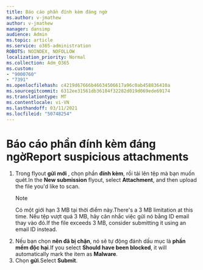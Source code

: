 ```yaml
---
title: Báo cáo phần đính kèm đáng ngờ
ms.author: v-jmathew
author: v-jmathew
manager: dansimp
audience: Admin
ms.topic: article
ms.service: o365-administration
ROBOTS: NOINDEX, NOFOLLOW
localization_priority: Normal
ms.collection: Adm_O365
ms.custom:
- "9000760"
- "7391"
ms.openlocfilehash: c4219d67666b46634506617a96c0ab458836410a
ms.sourcegitcommit: 6312ee31561db36104f32282d019d069ede69174
ms.translationtype: MT
ms.contentlocale: vi-VN
ms.lasthandoff: 03/11/2021
ms.locfileid: "50748254"
---
```

# <a name="report-suspicious-attachments"></a><span data-ttu-id="0d4ba-102">Báo cáo phần đính kèm đáng ngờ</span><span class="sxs-lookup"><span data-stu-id="0d4ba-102">Report suspicious attachments</span></span>

1. <span data-ttu-id="0d4ba-103">Trong flyout **gửi mới** , chọn phần **đính kèm**, rồi tải lên tệp mà bạn muốn quét.</span><span class="sxs-lookup"><span data-stu-id="0d4ba-103">In the **New submission** flyout, select **Attachment**, and then upload the file you'd like to scan.</span></span>
    > [!NOTE]
    > <span data-ttu-id="0d4ba-104">Có một giới hạn 3 MB tại thời điểm này.</span><span class="sxs-lookup"><span data-stu-id="0d4ba-104">There's a 3 MB limitation at this time.</span></span> <span data-ttu-id="0d4ba-105">Nếu tệp vượt quá 3 MB, hãy cân nhắc việc gửi nó bằng ID email thay vào đó.</span><span class="sxs-lookup"><span data-stu-id="0d4ba-105">If the file exceeds 3 MB, consider submitting it using an email ID instead.</span></span>
2. <span data-ttu-id="0d4ba-106">Nếu bạn chọn **nên đã bị chặn**, nó sẽ tự động đánh dấu mục là **phần mềm độc hại**.</span><span class="sxs-lookup"><span data-stu-id="0d4ba-106">If you select **Should have been blocked**, it will automatically mark the item as **Malware**.</span></span>
3. <span data-ttu-id="0d4ba-107">Chọn **gửi**.</span><span class="sxs-lookup"><span data-stu-id="0d4ba-107">Select **Submit**.</span></span>
